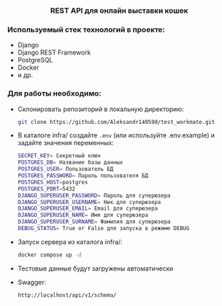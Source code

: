  <h3 align="center">REST API для онлайн выставки кошек</h3>


### Используемый стек технологий в проекте:
* Django
* Django REST Framework
* PostgreSQL
* Docker
* и др.

### Для работы необходимо:
* Склонировать репозиторий в локальную директорию:
  ```sh
  git clone https://github.com/Aleksandr140590/test_workmate.git
  ```
* В каталоге infra/ создайте ```.env``` (или используйте .env.example) и задайте значения переменных:
    ```sh
  SECRET_KEY= Секретный ключ
  POSTGRES_DB= Название базы данных
  POSTGRES_USER= Пользователь БД
  POSTGRES_PASSWORD= Пароль пользователя БД
  POSTGRES_HOST=postgres
  POSTGRES_PORT=5432
  DJANGO_SUPERUSER_PASSWORD= Пароль для суперюзера
  DJANGO_SUPERUSER_USERNAME= Ник для суперюзера
  DJANGO_SUPERUSER_EMAIL= Email для суперюзера
  DJANGO_SUPERUSER_NAME= Имя для суперюзера
  DJANGO_SUPERUSER_SURNAME= Фамилия для суперюзера
  DEBUG_STATUS= True or False для запуска в режиме DEBUG
    ```
* Запуск сервера из каталога infra/:
    ```sh
    docker compose up -d
    ```
* Тестовые данные будут загружены автоматически

* Swagger:
  ```
  http://localhost/api/v1/schema/
  ```
